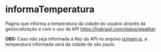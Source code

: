 # informaTemperatura
Pagina que informa a temperatura da cidade do usuário através da geolocalização e com o uso da API https://hgbrasil.com/status/weather

<b>OBS:</b> Caso não seja informada a Key da API no arquivo <a href="js/main.js">js/main.js</a>, a temperatura informada será da cidade de são paulo.
